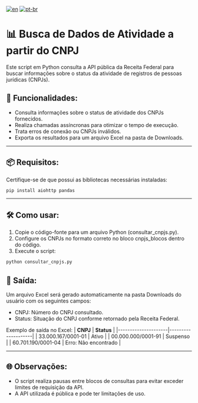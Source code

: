 [![en](https://img.shields.io/badge/lang-en-red.svg)](https://github.com/emy-devfullstack/automation-cnpjs/blob/main/README.md) [![pt-br](https://img.shields.io/badge/lang-pt--br-green.svg)](https://github.com/emy-devfullstack/automation-cnpjs/blob/main/README.pt-br.md)  

# 📊 Busca de Dados de Atividade a partir do CNPJ

Este script em Python consulta a API pública da Receita Federal para buscar informações sobre o status da atividade de registros de pessoas jurídicas (CNPJs).

## 🚀 Funcionalidades:
- Consulta informações sobre o status de atividade dos CNPJs fornecidos.
- Realiza chamadas assíncronas para otimizar o tempo de execução.
- Trata erros de conexão ou CNPJs inválidos.
- Exporta os resultados para um arquivo Excel na pasta de Downloads.

---

## 📦 Requisitos:
Certifique-se de que possui as bibliotecas necessárias instaladas:
```bash
pip install aiohttp pandas
```

---

## 🛠️ Como usar:
1. Copie o código-fonte para um arquivo Python (consultar_cnpjs.py).
2. Configure os CNPJs no formato correto no bloco cnpjs_blocos dentro do código.
3. Execute o script:
```bash
python consultar_cnpjs.py
```

## 📄 Saída:
Um arquivo Excel será gerado automaticamente na pasta Downloads do usuário com os seguintes campos:

- CNPJ: Número do CNPJ consultado.
- Status: Situação do CNPJ conforme retornado pela Receita Federal.

Exemplo de saída no Excel:
| **CNPJ**           | **Status**         |
|---------------------|--------------------|
| 33.000.167/0001-01 | Ativo              |
| 00.000.000/0001-91 | Suspenso           |
| 60.701.190/0001-04 | Erro: Não encontrado |

---

## 🌐 Observações:
- O script realiza pausas entre blocos de consultas para evitar exceder limites de requisição da API.
- A API utilizada é pública e pode ter limitações de uso.
